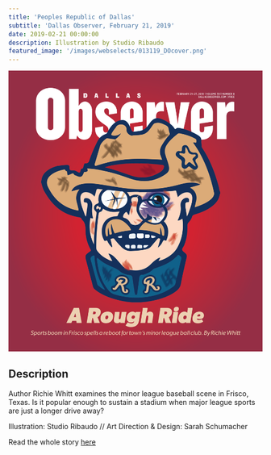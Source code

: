 ```yaml
---
title: 'Peoples Republic of Dallas'
subtitle: 'Dallas Observer, February 21, 2019'
date: 2019-02-21 00:00:00
description: Illustration by Studio Ribaudo
featured_image: '/images/webselects/013119_DOcover.png'
---
```


![](/images/webselects/022119_DOcover.png)

## Description

Author Richie Whitt examines the minor league baseball scene in Frisco, Texas. Is it popular enough to sustain a stadium when major league sports are just a longer drive away?

Illustration: Studio Ribaudo // Art Direction & Design: Sarah Schumacher

Read the whole story [here](https://www.dallasobserver.com/news/friscos-sports-complex-grows-bringing-mixed-blessings-to-roughriders-11567460)
